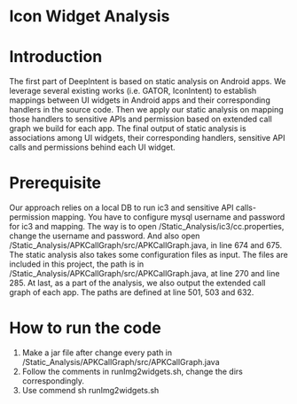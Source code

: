 # Icon Widget Analysis
# Introduction
The first part of DeepIntent is based on static analysis on Android apps. We leverage several existing works (i.e. GATOR, IconIntent) to establish mappings between UI widgets in Android apps and their corresponding handlers in the source code. Then we apply our static analysis on mapping those handlers to sensitive APIs and permission based on extended call graph we build for each app. The final output of static analysis is associations among UI widgets, their corresponding handlers, sensitive API calls and permissions behind each UI widget.
# Prerequisite
Our approach relies on a local DB to run ic3 and sensitive API calls-permission mapping. You have to configure mysql username and password for ic3 and mapping. The way is to open /Static_Analysis/ic3/cc.properties, change the username and password. And also open /Static_Analysis/APKCallGraph/src/APKCallGraph.java, in line 674 and 675.
The static analysis also takes some configuration files as input. The files are included in this project, the path is in /Static_Analysis/APKCallGraph/src/APKCallGraph.java, at line 270 and line 285.
At last, as a part of the analysis, we also output the extended call graph of each app. The paths are defined at line 501, 503 and 632.
# How to run the code
1. Make a jar file after change every path in /Static_Analysis/APKCallGraph/src/APKCallGraph.java
2. Follow the comments in runImg2widgets.sh, change the dirs correspondingly.
3. Use commend sh runImg2widgets.sh

